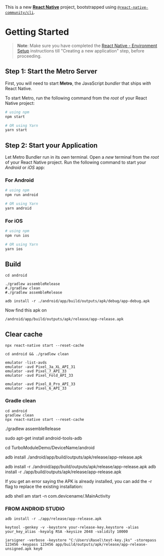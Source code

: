 This is a new [**React Native**](https://reactnative.dev) project, bootstrapped using [`@react-native-community/cli`](https://github.com/react-native-community/cli).

# Getting Started

>**Note**: Make sure you have completed the [React Native - Environment Setup](https://reactnative.dev/docs/environment-setup) instructions till "Creating a new application" step, before proceeding.

## Step 1: Start the Metro Server

First, you will need to start **Metro**, the JavaScript _bundler_ that ships _with_ React Native.

To start Metro, run the following command from the _root_ of your React Native project:

```bash
# using npm
npm start

# OR using Yarn
yarn start
```

## Step 2: Start your Application

Let Metro Bundler run in its _own_ terminal. Open a _new_ terminal from the _root_ of your React Native project. Run the following command to start your _Android_ or _iOS_ app:

### For Android

```bash
# using npm
npm run android

# OR using Yarn
yarn android
```

### For iOS

```bash
# using npm
npm run ios

# OR using Yarn
yarn ios
```

 ## Build 

```shell
cd android

./gradlew assembleRelease
#./gradlew clean
#./gradlew assembleRelease

adb install -r ./android/app/build/outputs/apk/debug/app-debug.apk

```

Now find this apk on
```shell
/android/app/build/outputs/apk/release/app-release.apk
```

## Clear cache
```shell
npx react-native start --reset-cache

cd android && ./gradlew clean
```


```shell
emulator -list-avds
emulator -avd Pixel_3a_XL_API_31
emulator -avd Pixel_7_API_33
emulator -avd Pixel_Fold_API_33

emulator -avd Pixel_8_Pro_API_33
emulator -avd Pixel_6_API_33
```


### Gradle clean

```shell
cd android 
gradlew clean
npx react-native start --reset-cache
```


./gradlew assembleRelease

sudo apt-get install android-tools-adb

cd TurboModuleDemo/DeviceName/android

adb install ./android/app/build/outputs/apk/release/app-release.apk

adb install -r ./android/app/build/outputs/apk/release/app-release.apk
adb install -r ./app/build/outputs/apk/release/app-release.apk



If you get an error saying the APK is already installed, you can add the -r flag to replace the existing installation:

adb shell am start -n com.devicename/.MainActivity

### FROM ANDROID STUDIO
```shell
adb install -r ./app/release/app-release.apk
```

```shell
keytool -genkey -v -keystore your-release-key.keystore -alias your_key_alias -keyalg RSA -keysize 2048 -validity 10000

jarsigner -verbose -keystore "C:\Users\Rasel\test-key.jks" -storepass 123456 -keypass 123456 app/build/outputs/apk/release/app-release-unsigned.apk key0


```
